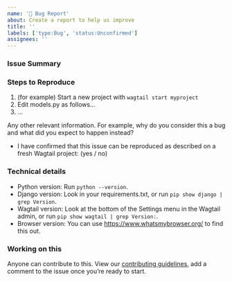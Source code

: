 ```yaml
---
name: '🐞 Bug Report'
about: Create a report to help us improve
title: ''
labels: ['type:Bug', 'status:Unconfirmed']
assignees: ''
---
```


<!--
Found a bug? Please fill out the sections below. 👍
-->

### Issue Summary

<!--
A summary of the issue.
-->

### Steps to Reproduce

1. (for example) Start a new project with `wagtail start myproject`
2. Edit models.py as follows...
3. ...

Any other relevant information. For example, why do you consider this a bug and what did you expect to happen instead?

-   I have confirmed that this issue can be reproduced as described on a fresh Wagtail project: (yes / no)

### Technical details

-   Python version: Run `python --version`.
-   Django version: Look in your requirements.txt, or run `pip show django | grep Version`.
-   Wagtail version: Look at the bottom of the Settings menu in the Wagtail admin, or run `pip show wagtail | grep Version:`.
-   Browser version: You can use https://www.whatsmybrowser.org/ to find this out.

### Working on this

<!--
  Do you have thoughts on skills needed?
  Are you keen to work on this yourself once the issue has been accepted?
  Please let us know here.
-->

Anyone can contribute to this. View our [contributing guidelines](https://docs.wagtail.org/en/latest/contributing/index.html), add a comment to the issue once you’re ready to start.
